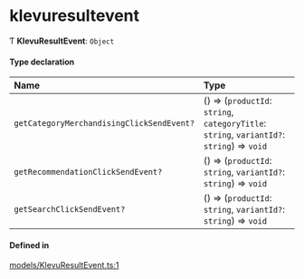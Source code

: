 # klevuresultevent
      
Ƭ **KlevuResultEvent**: `Object`

#### Type declaration

| Name | Type |
| :------ | :------ |
| `getCategoryMerchandisingClickSendEvent?` | () => (`productId`: `string`, `categoryTitle`: `string`, `variantId?`: `string`) => `void` |
| `getRecommendationClickSendEvent?` | () => (`productId`: `string`, `variantId?`: `string`) => `void` |
| `getSearchClickSendEvent?` | () => (`productId`: `string`, `variantId?`: `string`) => `void` |

#### Defined in

[models/KlevuResultEvent.ts:1](https://github.com/klevultd/frontend-sdk/blob/0515b77/packages/klevu-core/src/models/KlevuResultEvent.ts#L1)

